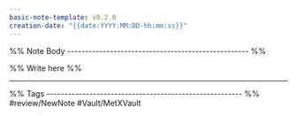 ```yaml
---
basic-note-template: v0.2.0
creation-date: "{{date:YYYY:MM:DD-hh:mm:ss}}"
---
```


%% Note Body --------------------------------------------------- %%

%% Write here %%




___

%% Tags ------------------------------------------------------- %%
#review/NewNote
#Vault/MetXVault 